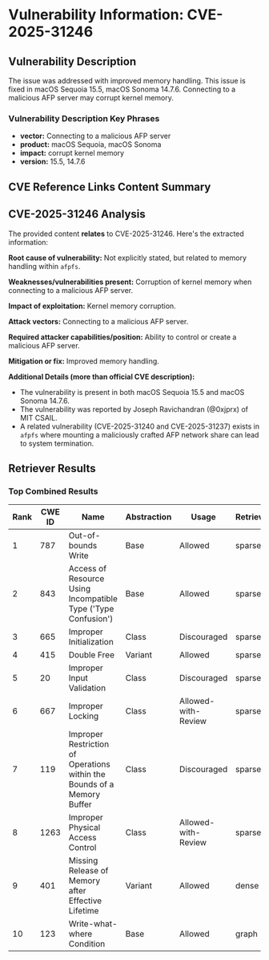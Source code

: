 # Vulnerability Information: CVE-2025-31246

## Vulnerability Description
The issue was addressed with improved memory handling. This issue is fixed in macOS Sequoia 15.5, macOS Sonoma 14.7.6. Connecting to a malicious AFP server may corrupt kernel memory.

### Vulnerability Description Key Phrases
- **vector:** Connecting to a malicious AFP server
- **product:** macOS Sequoia, macOS Sonoma
- **impact:** corrupt kernel memory
- **version:** 15.5, 14.7.6

## CVE Reference Links Content Summary
## CVE-2025-31246 Analysis

The provided content **relates** to CVE-2025-31246. Here's the extracted information:

**Root cause of vulnerability:** Not explicitly stated, but related to memory handling within `afpfs`.

**Weaknesses/vulnerabilities present:** Corruption of kernel memory when connecting to a malicious AFP server.

**Impact of exploitation:** Kernel memory corruption.

**Attack vectors:** Connecting to a malicious AFP server.

**Required attacker capabilities/position:** Ability to control or create a malicious AFP server.

**Mitigation or fix:** Improved memory handling.

**Additional Details (more than official CVE description):**

*   The vulnerability is present in both macOS Sequoia 15.5 and macOS Sonoma 14.7.6.
*   The vulnerability was reported by Joseph Ravichandran (@0xjprx) of MIT CSAIL.
*   A related vulnerability (CVE-2025-31240 and CVE-2025-31237) exists in `afpfs` where mounting a maliciously crafted AFP network share can lead to system termination.

## Retriever Results

### Top Combined Results

| Rank | CWE ID | Name | Abstraction | Usage  | Retrievers | Individual Scores |
|------|--------|------|-------------|-------|------------|-------------------|
| 1 | 787 | Out-of-bounds Write | Base | Allowed | sparse | 0.080 |
| 2 | 843 | Access of Resource Using Incompatible Type ('Type Confusion') | Base | Allowed | sparse | 0.072 |
| 3 | 665 | Improper Initialization | Class | Discouraged | sparse | 0.071 |
| 4 | 415 | Double Free | Variant | Allowed | sparse | 0.070 |
| 5 | 20 | Improper Input Validation | Class | Discouraged | sparse | 0.063 |
| 6 | 667 | Improper Locking | Class | Allowed-with-Review | sparse | 0.063 |
| 7 | 119 | Improper Restriction of Operations within the Bounds of a Memory Buffer | Class | Discouraged | sparse | 0.060 |
| 8 | 1263 | Improper Physical Access Control | Class | Allowed-with-Review | sparse | 0.059 |
| 9 | 401 | Missing Release of Memory after Effective Lifetime | Variant | Allowed | dense | 0.496 |
| 10 | 123 | Write-what-where Condition | Base | Allowed | graph | 0.003 |

